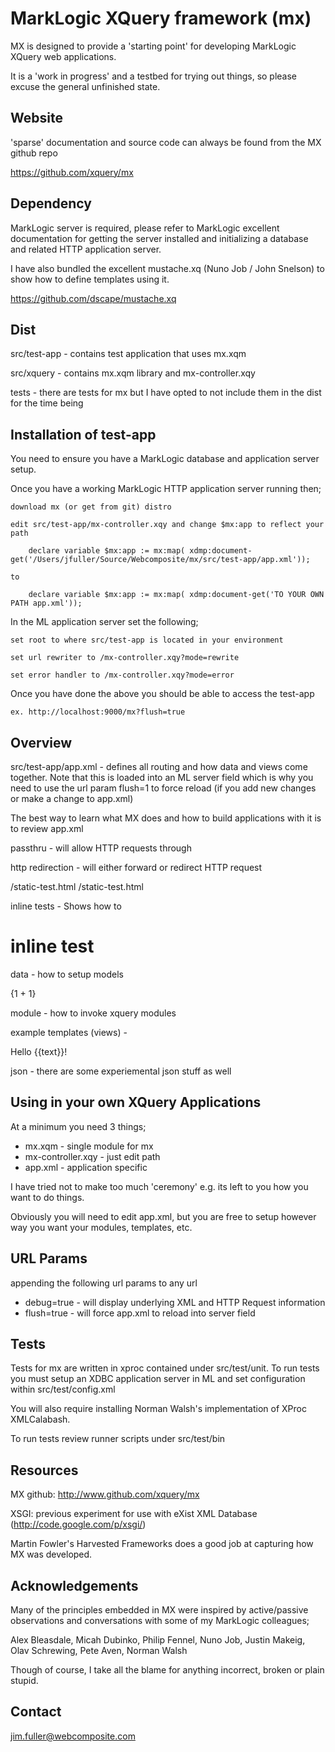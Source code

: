 # MarkLogic XQuery framework (mx)

MX is designed to provide a 'starting point' for developing MarkLogic XQuery web applications.

It is a 'work in progress' and a testbed for trying out things, so
please excuse the general unfinished state.

## Website

'sparse' documentation and source code can always be found from the MX github repo

https://github.com/xquery/mx


## Dependency

MarkLogic server is required, please refer to MarkLogic excellent documentation for getting 
the server installed and initializing a database and related HTTP application server.

I have also bundled the excellent mustache.xq (Nuno Job / John
Snelson) to show how to define templates using it.

https://github.com/dscape/mustache.xq


## Dist

src/test-app - contains test application that uses mx.xqm

src/xquery - contains mx.xqm library and mx-controller.xqy

tests -  there are tests for mx but I have opted to not include them
in the dist for the time being

## Installation of test-app

You need to  ensure you have a MarkLogic database and application
server setup. 

Once you have a working MarkLogic HTTP application server running then;

    download mx (or get from git) distro

    edit src/test-app/mx-controller.xqy and change $mx:app to reflect your path

        declare variable $mx:app := mx:map( xdmp:document-get('/Users/jfuller/Source/Webcomposite/mx/src/test-app/app.xml'));

    to

        declare variable $mx:app := mx:map( xdmp:document-get('TO YOUR OWN PATH app.xml'));

In the ML application server set the following;

    set root to where src/test-app is located in your environment

    set url rewriter to /mx-controller.xqy?mode=rewrite

    set error handler to /mx-controller.xqy?mode=error

Once you have done the above you should be able to access the test-app

    ex. http://localhost:9000/mx?flush=true

## Overview


src/test-app/app.xml - defines all routing and how data and views come
together. Note that this is loaded into an ML server field which is
why you need to use the url param flush=1 to force reload (if you add
new changes or make a change to app.xml)

The best way to learn what MX does and how to build applications with
it is to review app.xml

passthru - will allow HTTP requests through

  <path url="/resource/" type="passthru" description=""/>
  <path url="/robots.txt" type="passthru" description=""/>
  <path url="/static-test.html" type="passthru" description=""/>
  <path url="/app.xml" type="passthru" description=""/>


http redirection - will either forward or redirect HTTP request

  <path url="/forward.test" type="forward" description="example of forwarding">/static-test.html</path>
  <path url="/redirect.test" type="redirect" description="example of
                                                         redirecting,
                                                          changing the
                                                          url">/static-test.html</path>


inline tests - Shows how to 

  <path url="/inline.test" method="GET">
    <html>
      <body>
        <h1>inline test</h1>
      </body>
    </html>
  </path>

data - how to setup models 

  <path url="/data.test" method="GET" description="inline test with no content type set, should fall back to using application/xml">
    <data title="this is /data.test">
      <test>
        <a>{1 + 1}</a>
      </test>
    </data>
  </path>


module - how to invoke xquery modules

  <path url="/xquery.test" method="GET" href="/modules/example.xqy"/>



example templates (views) -

  <path url="/template1" type="template" method="GET"
        content-type="text/html" data="/data7.test"
        description="create template with mustache">
    <html>
      <head>
      </head>
      <body>
        Hello {{text}}!
      </body>
    </html>
  </path>


json - there are some experiemental json stuff as well



## Using in your own XQuery Applications

At a minimum you need 3 things;

* mx.xqm - single module for mx
* mx-controller.xqy - just edit path
* app.xml - application specific

I have tried not to make too much 'ceremony' e.g. its left to you how
you want to do things.

Obviously you will need to edit app.xml, but you are free to setup
however way you want your modules, templates, etc.


## URL Params

appending the following url params to any url 

* debug=true - will display underlying XML and HTTP Request information
* flush=true - will force app.xml to reload into server field


## Tests

Tests for mx are written in xproc contained under src/test/unit. To
run tests you must setup an XDBC application server in ML and set
configuration within src/test/config.xml

<config>
	<connection protocol="http" host="localhost" port="9002" username="test" password="test"/>
	<connection protocol="xdbc" host="localhost" port="9001" username="test" password="test"/>
</config>

You will also require installing Norman Walsh's implementation of
XProc XMLCalabash.

To run tests review runner scripts under src/test/bin

## Resources

MX github: http://www.github.com/xquery/mx

XSGI: previous experiment for use with eXist XML Database (http://code.google.com/p/xsgi/)

Martin Fowler's Harvested Frameworks does a good job at capturing how MX was developed.


## Acknowledgements


Many of the principles embedded in MX were inspired by active/passive
observations and conversations with some of my MarkLogic colleagues;

Alex Bleasdale, Micah Dubinko, Philip Fennel, Nuno Job, Justin Makeig,
Olav Schrewing, Pete Aven, Norman Walsh

Though of course, I take all the blame for anything incorrect, broken or plain stupid.


## Contact

jim.fuller@webcomposite.com

